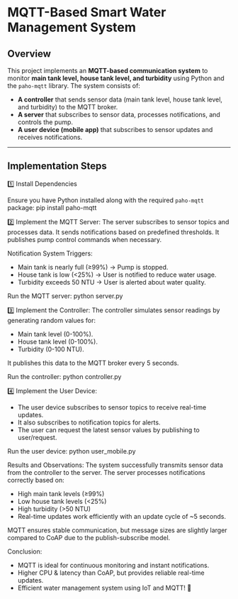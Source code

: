 # MQTT-Based Smart Water Management System

## Overview

This project implements an **MQTT-based communication system** to monitor **main tank level, house tank level, and turbidity** using Python and the `paho-mqtt` library. The system consists of:

- **A controller** that sends sensor data (main tank level, house tank level, and turbidity) to the MQTT broker.
- **A server** that subscribes to sensor data, processes notifications, and controls the pump.
- **A user device (mobile app)** that subscribes to sensor updates and receives notifications.

---

## Implementation Steps

1️⃣ Install Dependencies

Ensure you have Python installed along with the required `paho-mqtt` package:
pip install paho-mqtt

2️⃣ Implement the MQTT Server:
The server subscribes to sensor topics and processes data.
It sends notifications based on predefined thresholds.
It publishes pump control commands when necessary.

Notification System Triggers:
- Main tank is nearly full (≥99%) → Pump is stopped.
- House tank is low (<25%) → User is notified to reduce water usage.
- Turbidity exceeds 50 NTU → User is alerted about water quality.

Run the MQTT server:
python server.py

3️⃣ Implement the Controller:
The controller simulates sensor readings by generating random values for:
- Main tank level (0-100%).
- House tank level (0-100%).
- Turbidity (0-100 NTU).

It publishes this data to the MQTT broker every 5 seconds.

Run the controller:
python controller.py

4️⃣ Implement the User Device:
- The user device subscribes to sensor topics to receive real-time updates.
- It also subscribes to notification topics for alerts.
- The user can request the latest sensor values by publishing to user/request.

Run the user device:
python user_mobile.py

Results and Observations:
The system successfully transmits sensor data from the controller to the server.
The server processes notifications correctly based on:
- High main tank levels (≥99%)
- Low house tank levels (<25%)
- High turbidity (>50 NTU)
- Real-time updates work efficiently with an update cycle of ~5 seconds.
  
MQTT ensures stable communication, but message sizes are slightly larger compared to CoAP due to the publish-subscribe model.

Conclusion:
- MQTT is ideal for continuous monitoring and instant notifications.
- Higher CPU & latency than CoAP, but provides reliable real-time updates.
- Efficient water management system using IoT and MQTT! 🚀
